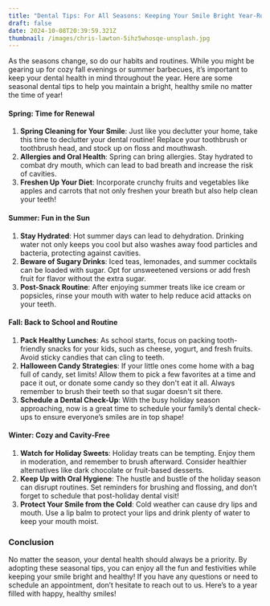 ```yaml
---
title: "Dental Tips: For All Seasons: Keeping Your Smile Bright Year-Round"
draft: false
date: 2024-10-08T20:39:59.321Z
thumbnail: /images/chris-lawton-5ihz5whosqe-unsplash.jpg
---
```

As the seasons change, so do our habits and routines. While you might be gearing up for cozy fall evenings or summer barbecues, it’s important to keep your dental health in mind throughout the year. Here are some seasonal dental tips to help you maintain a bright, healthy smile no matter the time of year!

#### **Spring: Time for Renewal**

1. **Spring Cleaning for Your Smile**: Just like you declutter your home, take this time to declutter your dental routine! Replace your toothbrush or toothbrush head, and stock up on floss and mouthwash.
2. **Allergies and Oral Health**: Spring can bring allergies. Stay hydrated to combat dry mouth, which can lead to bad breath and increase the risk of cavities.
3. **Freshen Up Your Diet**: Incorporate crunchy fruits and vegetables like apples and carrots that not only freshen your breath but also help clean your teeth!

#### **Summer: Fun in the Sun**

1. **Stay Hydrated**: Hot summer days can lead to dehydration. Drinking water not only keeps you cool but also washes away food particles and bacteria, protecting against cavities.
2. **Beware of Sugary Drinks**: Iced teas, lemonades, and summer cocktails can be loaded with sugar. Opt for unsweetened versions or add fresh fruit for flavor without the extra sugar.
3. **Post-Snack Routine**: After enjoying summer treats like ice cream or popsicles, rinse your mouth with water to help reduce acid attacks on your teeth.

#### **Fall: Back to School and Routine**

1. **Pack Healthy Lunches**: As school starts, focus on packing tooth-friendly snacks for your kids, such as cheese, yogurt, and fresh fruits. Avoid sticky candies that can cling to teeth.
2. **Halloween Candy Strategies**: If your little ones come home with a bag full of candy, set limits! Allow them to pick a few favorites at a time and pace it out, or donate some candy so they don't eat it all. Always remember to brush their teeth so that sugar doesn't sit there. 
3. **Schedule a Dental Check-Up**: With the busy holiday season approaching, now is a great time to schedule your family’s dental check-ups to ensure everyone’s smiles are in top shape!

#### **Winter: Cozy and Cavity-Free**

1. **Watch for Holiday Sweets**: Holiday treats can be tempting. Enjoy them in moderation, and remember to brush afterward. Consider healthier alternatives like dark chocolate or fruit-based desserts.
2. **Keep Up with Oral Hygiene**: The hustle and bustle of the holiday season can disrupt routines. Set reminders for brushing and flossing, and don’t forget to schedule that post-holiday dental visit!
3. **Protect Your Smile from the Cold**: Cold weather can cause dry lips and mouth. Use a lip balm to protect your lips and drink plenty of water to keep your mouth moist.

### Conclusion

No matter the season, your dental health should always be a priority. By adopting these seasonal tips, you can enjoy all the fun and festivities while keeping your smile bright and healthy! If you have any questions or need to schedule an appointment, don’t hesitate to reach out to us. Here’s to a year filled with happy, healthy smiles!